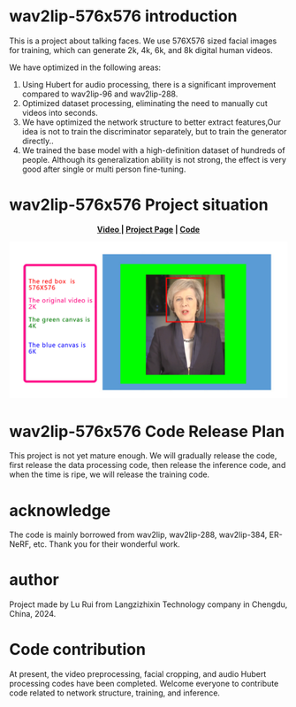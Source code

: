 # wav2lip-576x576 introduction
This is a project about talking faces. We use 576X576 sized facial images for training, which can generate 2k, 4k, 6k, and 8k digital human  videos.

We have optimized in the following areas:
1. Using Hubert for audio processing, there is a significant improvement compared to wav2lip-96 and wav2lip-288.
2. Optimized dataset processing, eliminating the need to manually cut videos into seconds.
3. We have optimized the network structure to better extract features,Our idea is not to train the discriminator separately, but to train the generator directly..
4. We trained the base model with a high-definition dataset of hundreds of people. Although its generalization ability is not strong, the effect is very good after single or multi person fine-tuning.

# wav2lip-576x576 Project situation
<p align='center'>
  <b>
    <a href="https://www.bilibili.com/video/BV1zK421v7wh/?vd_source=7720ff9e037156b51374d14ee8f76b51">Video </a>
    | 
    <a href="https://github.com/langzizhixin">Project Page</a>
    |
    <a href="https://github.com/langzizhixin/wav2lip-576x576">Code</a> 
  </b>
</p> 
  <p align='center'>  
    <img src='576x576-CorrespondingVideo.jpg' width='1000'/>
  </p>

# wav2lip-576x576 Code Release Plan
This project is not yet mature enough.
We will gradually release the code, first release the data processing code, then release the inference code, and when the time is ripe, we will release the training code.

# acknowledge
The code is mainly borrowed from wav2lip, wav2lip-288, wav2lip-384, ER-NeRF, etc.
Thank you for their wonderful work.

# author
Project  made by Lu Rui from Langzizhixin Technology company in Chengdu, China, 2024.

# Code contribution
At present, the video preprocessing, facial cropping, and audio Hubert processing codes have been completed. Welcome everyone to contribute code related to network structure, training, and inference.
